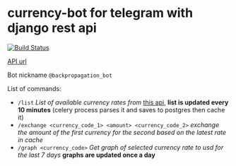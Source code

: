 # currency-bot for telegram with django rest api
[![Build Status](https://travis-ci.com/backpropogation/currency-bot.svg?branch=master)](https://travis-ci.com/backpropogation/currency-bot)

[API url](https://barakhtaev.engineer/)

Bot nickname `@backpropagation_bot`

List of commands:
- `/list` *List of available currency rates from* [this api](https://api.exchangeratesapi.io/), **list is updated every 10 minutes** (celery process parses it and saves to postgres then cache it)
- `/exchange <currency_code_1> <amount> <currency_code_2>` *exchange the amount of the first currency for the second based on the latest rate in cache*
- `/graph <currency_code>` *Get graph of selected currency rate to usd for the last 7 days* **graphs are updated once a day**
